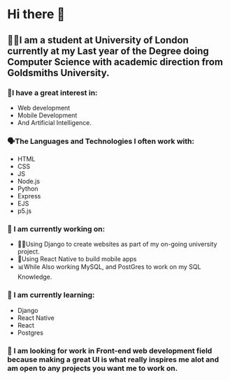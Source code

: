 # Hi there 👋

<!--
**FaizanJavair/FaizanJavair** is a ✨ _special_ ✨ repository because its `README.md` (this file) appears on your GitHub profile.

Here are some ideas to get you started:

- 🔭 I’m currently working on ...
- 🌱 I’m currently learning ...
- 👯 I’m looking to collaborate on ...
- 🤔 I’m looking for help with ...
- 💬 Ask me about ...
- 📫 How to reach me: ...
- 😄 Pronouns: ...
- ⚡ Fun fact: ...
-->

## 👨‍🎓I am a student at University of London currently at my Last year of the Degree doing Computer Science with academic direction from Goldsmiths University.

### 💖I have a great interest in: 
  - Web development 
  - Mobile Development
  - And Artificial Intelligence.
  
### 🗣️The Languages and Technologies I often work with:
  - HTML
  - CSS
  - JS
  - Node.js
  - Python
  - Express
  - EJS
  - p5.js
  
### 🔭 I am currently working on: 
  - 👨‍💻Using Django to create websites as part of my on-going university project. 
  - 📱Using React Native to build mobile apps 
  - 📊While Also working MySQL, and PostGres to work on my SQL Knowledge.
  
### 🌱 I am currently learning:
  - Django
  - React Native
  - React
  - Postgres

### 🤔 I am looking for work in Front-end web development field because making a great UI is what really inspires me alot and am open to any projects you want me to work on.

